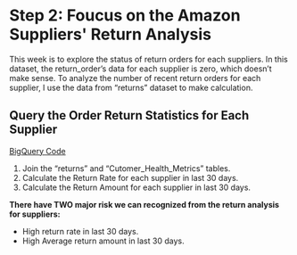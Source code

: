 # Step 2: Foucus on the Amazon Suppliers' Return Analysis
This week is to explore the status of return orders for each suppliers. In this dataset, the return_order’s data for each supplier is zero, which doesn’t make sense. To analyze the number of recent return orders for each supplier, I use the data from “returns” dataset to make calculation.
## Query the Order Return Statistics for Each Supplier
[BigQuery Code](https://github.com/wz2392/nyu-itp-spring23-payability/blob/main/Sprint%203/customer_health_metrics/30days_return_analysis.sql)
1. Join the “returns” and “Cutomer_Health_Metrics” tables. <br>
2. Calculate the Return Rate for each supplier in last 30 days.<br>
3. Calculate the Return Amount for each supplier in last 30 days.<br>

**There have TWO major risk we can recognized from the return analysis for suppliers:**
- High return rate in last 30 days.
- High Average return amount in last 30 days.


